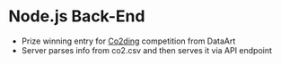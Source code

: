 # Node.js Back-End

- Prize winning entry for [Co2ding](https://www.dataart.com.ua/events/online-events/programmer-s-day-co2ding/) competition from DataArt
- Server parses info from co2.csv and then serves it via API endpoint
